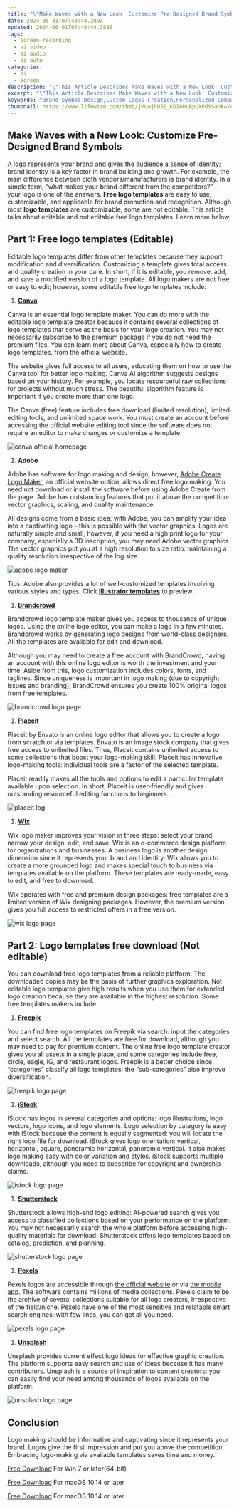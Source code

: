 ```yaml
---
title: "\"Make Waves with a New Look  Customize Pre-Designed Brand Symbols for 2024\""
date: 2024-05-31T07:40:44.389Z
updated: 2024-06-01T07:40:44.389Z
tags: 
  - screen-recording
  - ai video
  - ai audio
  - ai auto
categories: 
  - ai
  - screen
description: "\"This Article Describes Make Waves with a New Look: Customize Pre-Designed Brand Symbols for 2024\""
excerpt: "\"This Article Describes Make Waves with a New Look: Customize Pre-Designed Brand Symbols for 2024\""
keywords: "Brand Symbol Design,Custom Logos Creation,Personalized Company Symbols,Innovative Brand Identity,Unique Brand Visuals,Tailored Corporate Emblems,Dynamic Brand Markers"
thumbnail: https://www.lifewire.com/thmb/jMUwjhD5E_K6IoDuBpUXPdSSank=/400x300/filters:no_upscale():max_bytes(150000):strip_icc()/what-comes-with-the-nintendo-switch-5113752-dac1b1a21ded4322969307b942a600eb.jpg
---
```


## Make Waves with a New Look: Customize Pre-Designed Brand Symbols

A logo represents your brand and gives the audience a sense of identity; brand identity is a key factor in brand building and growth. For example, the main difference between cloth vendors/manufacturers is brand identity. In a simple term, “what makes your brand different from the competitors?” – your logo is one of the answers. **Free logo templates** are easy to use, customizable, and applicable for brand promotion and recognition. Although most **logo templates** are customizable, some are not editable. This article talks about editable and not editable free logo templates. Learn more below.

## Part 1: Free logo templates (Editable)

Editable logo templates differ from other templates because they support modification and diversification. Customizing a template gives total access and quality creation in your care. In short, if it is editable, you remove, add, and save a modified version of a logo template. All logo makers are not free or easy to edit; however, some editable free logo templates include:

1. [**Canva**](https://www.canva.com/create/logos/)

Canva is an essential logo template maker. You can do more with the editable logo template creator because it contains several collections of logo templates that serve as the basis for your logo creation. You may not necessarily subscribe to the premium package if you do not need the premium files. You can learn more about Canva, especially how to create logo templates, from the official website.

The website gives full access to all users, educating them on how to use the Canva tool for better logo making. Canva AI algorithm suggests designs based on your history. For example, you locate resourceful raw collections for projects without much stress. The beautiful algorithm feature is important if you create more than one logo.

The Canva (free) feature includes free download (limited resolution), limited editing tools, and unlimited space work. You must create an account before accessing the official website editing tool since the software does not require an editor to make changes or customize a template.

![canva official homepage](https://images.wondershare.com/filmora/article-images/2022/07/canva.jpg)

1. **Adobe**

Adobe has software for logo making and design; however, [Adobe Create Logo Maker](https://express.adobe.com/express-apps/logo-maker/), an official website option, allows direct free logo making. You need not download or install the software before using Adobe Create from the page. Adobe has outstanding features that put it above the competition: vector graphics, scaling, and quality maintenance.

All designs come from a basic idea; with Adobe, you can amplify your idea into a captivating logo – this is possible with the vector graphics. Logos are naturally simple and small; however, if you need a high print logo for your company, especially a 3D inscription, you may need Adobe vector graphics. The vector graphics put you at a high resolution to size ratio: maintaining a quality resolution irrespective of the log size.

![adobe logo maker](https://images.wondershare.com/filmora/article-images/2022/07/adobe-express.jpg)

Tips: Adobe also provides a lot of well-customized templates involving various styles and types. Click [**Illustrator templates**](https://www.adobe.com/creativecloud/design/discover/illustrator-logo-templates.html) to preview.

1. [**Brandcrowd**](https://www.brandcrowd.com/logo-maker)

Brandcrowd logo template maker gives you access to thousands of unique logos. Using the online logo editor, you can make a logo in a few minutes. Brandcrowd works by generating logo designs from world-class designers. All the templates are available for edit and download.

Although you may need to create a free account with BrandCrowd, having an account with this online logo editor is worth the investment and your time. Aside from this, logo customization includes colors, fonts, and taglines. Since uniqueness is important in logo making (due to copyright issues and branding), BrandCrowd ensures you create 100% original logos from free templates.

![brandcrowd logo page](https://images.wondershare.com/filmora/article-images/2022/07/brandcrowd.jpg)

1. [**Placeit**](https://placeit.net/logo-maker)

Placeit by Envato is an online logo editor that allows you to create a logo from scratch or via templates. Envato is an image stock company that gives free access to unlimited files. Thus, Placeit contains unlimited access to some collections that boost your logo-making skill. Placeit has innovative logo-making tools: individual tools are a factor of the selected template.

Placeit readily makes all the tools and options to edit a particular template available upon selection. In short, Placeit is user-friendly and gives outstanding resourceful editing functions to beginners.

![placeit log](https://images.wondershare.com/filmora/article-images/2022/07/placeit.jpg)

1. [**Wix**](https://www.wix.com/logo/maker)

Wix logo maker improves your vision in three steps: select your brand, narrow your design, edit, and save. Wix is an e-commerce design platform for organizations and businesses. A business logo is another design dimension since it represents your brand and identity: Wix allows you to create a more grounded logo and makes special touch to business via templates available on the platform. These templates are ready-made, easy to edit, and free to download.

Wix operates with free and premium design packages: free templates are a limited version of Wix designing packages. However, the premium version gives you full access to restricted offers in a free version.

![wix logo page](https://images.wondershare.com/filmora/article-images/2022/07/wix.jpg)

## Part 2: Logo templates free download (Not editable)

You can download free logo templates from a reliable platform. The downloaded copies may be the basis of further graphics exploration. Not editable logo templates give high results when you use them for extended logo creation because they are available in the highest resolution. Some free templates makers include:

1. [**Freepik**](https://www.freepik.com/vectors/logo-templates)

You can find free logo templates on Freepik via search: input the categories and select search. All the templates are free for download, although you may need to pay for premium content. The online free logo template creator gives you all assets in a single place, and some categories include free, circle, eagle, IG, and restaurant logos. Freepik is a better choice since “categories” classify all logo templates; the “sub-categories” also improve diversification.

![freepik logo page](https://images.wondershare.com/filmora/article-images/2022/07/freepik.jpg)

1. [**iStock**](https://www.istockphoto.com/search/2/image?mediatype=illustration&phrase=logo)

iStock has logos in several categories and options: logo illustrations, logo vectors, logo icons, and logo elements. Logo selection by category is easy with iStock because the content is equally segmented: you will locate the right logo file for download. iStock gives logo orientation: vertical, horizontal, square, panoramic horizontal, panoramic vertical. It also makes logo making easy with color variation and styles. iStock supports multiple downloads, although you need to subscribe for copyright and ownership claims.

![istock logo page](https://images.wondershare.com/filmora/article-images/2022/07/istock.jpg)

1. [**Shutterstock**](https://www.shutterstock.com/search/logo)

Shutterstock allows high-end logo editing: AI-powered search gives you access to classified collections based on your performance on the platform. You may not necessarily search the whole platform before accessing high-quality materials for download. Shutterstock offers logo templates based on catalog, prediction, and planning.

![shutterstock logo page](https://images.wondershare.com/filmora/article-images/2022/07/shutterstock.jpg)

1. [**Pexels**](https://www.pexels.com/search/logo/)

Pexels logos are accessible through [the official website](https://www.pexels.com/search/logo/) or via [the mobile app](https://apps.apple.com/us/app/pexels/id1434330413). The software contains millions of media collections. Pexels claim to be the archive of several collections suitable for all logo creators, irrespective of the field/niche. Pexels have one of the most sensitive and relatable smart search engines: with few lines, you can get all you need.

![pexels logo page](https://images.wondershare.com/filmora/article-images/2022/07/pexels.jpg)

1. [**Unsplash**](https://unsplash.com/s/photos/logo)

Unsplash provides current effect logo ideas for effective graphic creation. The platform supports easy search and use of ideas because it has many contributors. Unsplash is a source of inspiration to content creators: you can easily find your need among thousands of logos available on the platform.

![unsplash logo page](https://images.wondershare.com/filmora/article-images/2022/07/unsplash.jpg)

## Conclusion

Logo making should be informative and captivating since it represents your brand. Logos give the first impression and put you above the competition. Embracing logo-making via available templates saves time and money.

[Free Download](https://tools.techidaily.com/wondershare/filmora/download/) For Win 7 or later(64-bit)

[Free Download](https://tools.techidaily.com/wondershare/filmora/download/) For macOS 10.14 or later

[Free Download](https://tools.techidaily.com/wondershare/filmora/download/) For macOS 10.14 or later

<ins class="adsbygoogle"
     style="display:block"
     data-ad-format="autorelaxed"
     data-ad-client="ca-pub-7571918770474297"
     data-ad-slot="1223367746"></ins>

<ins class="adsbygoogle"
     style="display:block"
     data-ad-format="autorelaxed"
     data-ad-client="ca-pub-7571918770474297"
     data-ad-slot="1223367746"></ins>



<ins class="adsbygoogle"
     style="display:block"
     data-ad-client="ca-pub-7571918770474297"
     data-ad-slot="8358498916"
     data-ad-format="auto"
     data-full-width-responsive="true"></ins>


